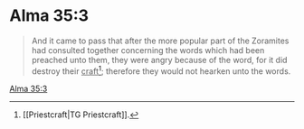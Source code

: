 # Alma 35:3

> And it came to pass that after the more popular part of the Zoramites had consulted together concerning the words which had been preached unto them, they were angry because of the word, for it did destroy their <u>craft</u>[^a]; therefore they would not hearken unto the words.

[Alma 35:3](https://www.churchofjesuschrist.org/study/scriptures/bofm/alma/35?lang=eng&id=p3#p3)


[^a]: [[Priestcraft|TG Priestcraft]].  
